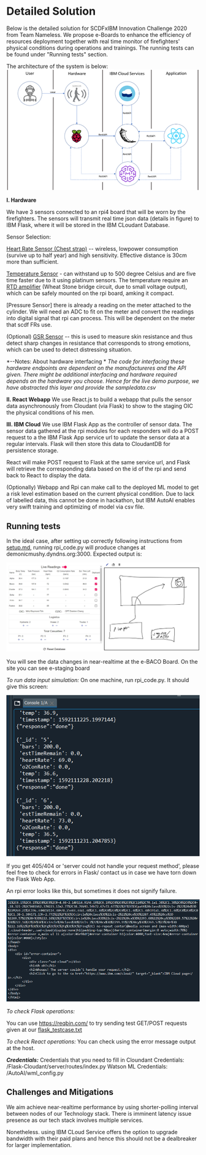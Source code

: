 # Detailed Solution 

Below is the detailed solution for SCDFxIBM Innovation Challenge 2020 from Team Nameless. We propose e-Boards to enhance the efficiency of resources deployment together with real time monitor of firefighters' physical conditions during operations and trainings. The running tests can be found under "Running tests" section. 

The architecture of the system is below: 
![diagram](https://github.com/TheMarvelousWhale/Nameless-e-Boards_SCDFXIBM/blob/master/Assets/DesignDiagram.png?raw=true)

**I. Hardware**

We have 3 sensors connected to an rpi4 board that will be worn by the firefighters. The sensors will transmit real time json data (details in figure) to IBM Flask, where it will be stored in the IBM CLoudant Database. 

Sensor Selection: 

[Heart Rate Sensor (Chest strap)](https://wiki.seeedstudio.com/Grove-Chest_Strap_Heart_Rate_Sensor/)  -- wireless, lowpower consumption (survive up to half year) and high sensitivity. Effective distance is 30cm more than sufficient.  

[Temperature Sensor](https://www.adafruit.com/product/3984) - can withstand up to 500 degree Celsius and are five time faster due to it using platinum sensors. The temperature require an [RTD amplifier](https://thepihut.com/products/adafruit-pt100-rtd-temperature-sensor-amplifier-max31865?ref=isp_rel_prd&isp_ref_pos=3) (Wheat Stone bridge circuit, due to small voltage output), which can be safely mounted on the rpi board, amking it compact.  

[Pressure Sensor] there is already a reading on the meter attached to the cylinder. We will need an ADC to fit on the meter and convert the readings into digital signal that rpi can process. This will be dependent on the meter that scdf FRs use.

(Optional) [GSR Sensor](https://wiki.seeedstudio.com/Grove-GSR_Sensor/) -- this is used to measure skin resistance and thus detect sharp changes in resistance that corresponds to strong emotions, which can be used to detect distressing situation. 

*--Notes: About hardware interfacing *
*The code for interfacing these hardware endpoints are dependent on the manufactureres and the API given. There might be additional interfacing and hardware required depends on the hardware you choose. Hence for the live demo purpose, we have abstracted this layer and provide the sampledata.csv* 


**II. React Webapp**
We use React.js to build a webapp that pulls the sensor data asynchronously from Cloudant (via Flask) to show to the staging OIC the physical conditions of his men. 

**III. IBM Cloud**
We use IBM Flask App as the controller of sensor data. The sensor data gathered at the rpi modules for each responders will do a POST request to a the IBM Flask App service url to update the sensor data at a regular intervals. Flask will then store this data to CloudantDB for persistence storage. 

React will make POST request to Flask at the same service url, and Flask will retrieve the corresponding data based on the id of the rpi and send back to React to display the data. 

(Optionally) Webapp and Rpi can make call to the deployed ML model to get a risk level estimation based on the current physical condition. Due to lack of labelled data, this cannot be done in hackathon, but IBM AutoAI enables very swift training and optimizing of model via csv file. 

## Running tests

In the ideal case, after setting up correctly following instructions from [setup.md](https://github.com/TheMarvelousWhale/Nameless-e-Boards_SCDFXIBM/blob/master/Setup.md), running rpi_code.py will produce changes  at demonicmushy.dyndns.org:3000. Expected output is:

![Expected_output](https://github.com/TheMarvelousWhale/Nameless-e-Boards_SCDFXIBM/blob/master/Assets/expected_output.jpg)

You will see the data changes in near-realtime at the e-BACO Board. On the site you can see e-staging board


_To run data input simulation:_
On one machine, run rpi_code.py. It should give this screen:


![rpi success](https://github.com/TheMarvelousWhale/Nameless-e-Boards_SCDFXIBM/blob/master/Assets/test_outputs/RPI_Simulation_Success.PNG)

If you get 405/404 or 'server could not handle your request method', please feel free to check for errors in Flask/ contact us in case we have torn down the Flask Web App.

An rpi error looks like this, but sometimes it does not signify failure. 


![rpi server_fail](https://github.com/TheMarvelousWhale/Nameless-e-Boards_SCDFXIBM/blob/master/Assets/test_outputs/RPI_Simulation_ServerHandle.PNG)


_To check Flask operations:_

You can use https://reqbin.com/ to try sending test GET/POST requests given at our [flask_testcase.txt](https://github.com/TheMarvelousWhale/Nameless-e-Boards_SCDFXIBM/blob/master/Assets/flask_testcase.txt) 

_To check React operations:_
You can check using the error message output at the host. 

**_Credentials:_**
Credentials that you need to fill in 
Cloundant Credentials: /Flask-Cloudant/server/routes/index.py
Watson ML Credentials: /AutoAI/wml_config.py

## Challenges and Mitigations

We aim achieve near-realtime performance by using shorter-polling interval between nodes of our Technology stack. There is imminent latency issue presence as our tech stack involves multiple services. 

Nonetheless. using IBM CLoud Service offers the option to upgrade bandwidth with their paid plans and hence this should not be a dealbreaker for larger implementation. 





